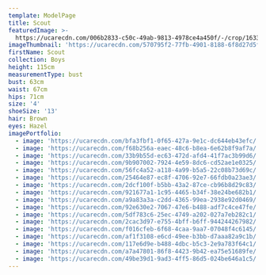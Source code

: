 ```yaml
---
template: ModelPage
title: Scout
featuredImage: >-
  https://ucarecdn.com/006b2833-c50c-49ab-9813-4978ce4a450f/-/crop/1633x1354/0,600/-/preview/
imageThumbnail: 'https://ucarecdn.com/570795f2-77fb-4901-8188-6f8d27d5f2c9/'
firstName: Scout
collection: Boys
height: 115cm
measurementType: bust
bust: 63cm
waist: 67cm
hips: 71cm
size: '4'
shoeSize: '13'
hair: Brown
eyes: Hazel
imagePortfolio:
  - image: 'https://ucarecdn.com/bfa3fbf1-0f65-427a-9e1c-dc644eb43efc/'
  - image: 'https://ucarecdn.com/f68b256a-eaec-48c6-b8ea-6e62b8f9af7a/'
  - image: 'https://ucarecdn.com/33b9b55d-ec63-472d-afd4-41f7ac3b99d6/'
  - image: 'https://ucarecdn.com/9b907002-7924-4e59-8dc6-cd52ae1e0325/'
  - image: 'https://ucarecdn.com/56fc4a52-a118-4a99-b5a5-22c08b73d69c/'
  - image: 'https://ucarecdn.com/25464e87-ec8f-4706-92e7-66fdb0a23ae3/'
  - image: 'https://ucarecdn.com/2dcf100f-b5bb-43a2-87ce-cb96b8d29c83/'
  - image: 'https://ucarecdn.com/921677a1-1c95-4465-b34f-38e24be682b1/'
  - image: 'https://ucarecdn.com/a9a83a3a-c2dd-4365-99ea-2938e92d0469/'
  - image: 'https://ucarecdn.com/92e630e2-7067-47e6-b488-adf7c4ce47fe/'
  - image: 'https://ucarecdn.com/5df783c6-25ec-4749-a202-027a7eb282c1/'
  - image: 'https://ucarecdn.com/2cac3d97-e755-4bff-b6ff-944244267982/'
  - image: 'https://ucarecdn.com/f016cfeb-6f68-4caa-9aa7-07048f4c6145/'
  - image: 'https://ucarecdn.com/af1f3108-e6cd-49ee-b3bb-d7aaa82a9c1b/'
  - image: 'https://ucarecdn.com/117e6d9e-b488-4dbc-b5c3-2e9a783f64c1/'
  - image: 'https://ucarecdn.com/a7a47801-86f8-4423-9b42-ea75e51689fe/'
  - image: 'https://ucarecdn.com/49be39d1-9ad3-4ff5-86d5-024be646a1c5/'
---
```


